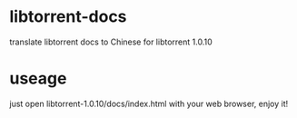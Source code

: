 # libtorrent-docs
translate libtorrent docs to Chinese for libtorrent 1.0.10
# useage
just open libtorrent-1.0.10/docs/index.html with your web browser, enjoy it! 
